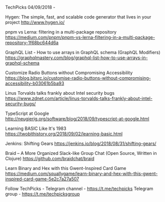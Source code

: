 TechPicks 04/09/2018 -

Hygen: The simple, fast, and scalable code generator that lives in your project
http://www.hygen.io/

pnpm vs Lerna: filtering in a multi-package repository
https://medium.com/pnpm/pnpm-vs-lerna-filtering-in-a-multi-package-repository-1f68bc644d6a

GraphQL List - How to use arrays in GraphQL schema (GraphQL Modifiers)
https://graphqlmastery.com/blog/graphql-list-how-to-use-arrays-in-graphql-schema

Customize Radio Buttons without Compromising Accessibility
https://blog.bitsrc.io/customise-radio-buttons-without-compromising-accessibility-b03061b5ba93

​Linus Torvalds talks frankly about Intel security bugs
https://www.zdnet.com/article/linus-torvalds-talks-frankly-about-intel-security-bugs/

TypeScript at Google
http://neugierig.org/software/blog/2018/09/typescript-at-google.html

Learning BASIC Like It's 1983
https://twobithistory.org/2018/09/02/learning-basic.html

Jenkins: Shifting Gears
https://jenkins.io/blog/2018/08/31/shifting-gears/

Braid – A More Organized Slack-like Group Chat (Open Source, Written in Clojure)
https://github.com/braidchat/braid

Learn Binary and Hex with this Gwent-Inspired Card Game
https://medium.com/squallygame/learn-binary-and-hex-with-this-gwent-inspired-card-game-5e2c7a27a507

Follow TechPicks -
Telegram channel - https://t.me/techpicks
Telegram group - https://t.me/techpicksgroup